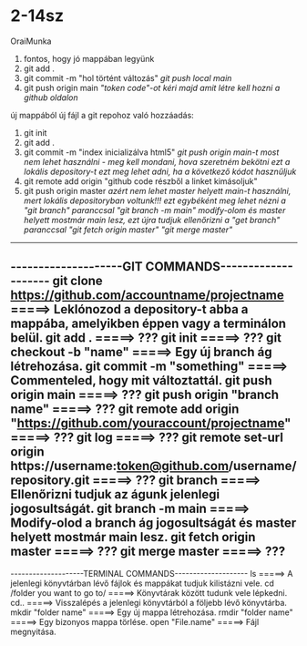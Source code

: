 # 2-14sz
OraiMunka
1. fontos, hogy jó mappában legyünk
2. git add .
3. git commit -m "hol történt változás"
*git push local main*
4. git push origin main
*"token code"-ot kéri majd amit létre kell hozni a github oldalon*


új mappából új fájl a git repohoz való hozzáadás:
1. git init
2. git add .
3. git commit -m "index inicializálva html5"
  *git push origin main-t most nem lehet használni - meg kell mondani, hova szeretném bekötni ezt a lokális depository-t*
  *ezt meg lehet adni, ha a következő kódot hasznűljuk*
4. git remote add origin "github code részből a linket kimásoljuk"
5. git push origin master *azért nem lehet master helyett main-t használni, mert lokális depositoryban voltunk!!!*
   *ezt egybéként meg lehet nézni a "git branch" paranccsal*
   *"git branch -m main" modify-olom és master helyett mostmár main lesz, ezt újra tudjuk ellenőrizni a "get branch" paranccsal*
   *"git fetch origin master"*
   *"git merge master"*

-------------------------------------------------------------------------------------------------------
--------------------GIT COMMANDS--------------------
git clone https://github.com/accountname/projectname =====> Leklónozod a depository-t abba a mappába, amelyikben éppen vagy a terminálon belül.
git add . =====> ???
git init =====> ???
git checkout -b "name" =====> Egy új branch ág létrehozása.
git commit -m "something" =====> Commenteled, hogy mit változtattál.
git push origin main =====> ???
git push origin "branch name" =====> ???
git remote add origin "https://github.com/youraccount/projectname" =====> ???
git log =====> ???
git remote set-url origin https://username:token@github.com/username/repository.git =====> ???
git branch =====> Ellenőrizni tudjuk az águnk jelenlegi jogosultságát.
git branch -m main =====> Modify-olod a branch ág jogosultságát és master helyett mostmár main lesz.
git fetch origin master =====> ???
git merge master =====> ???
-------------------------------------------------------------------------------------------------------
--------------------TERMINAL COMMANDS--------------------
ls =====> A jelenlegi könyvtárban lévő fájlok és mappákat tudjuk kilistázni vele.
cd /folder you want to go to/ =====> Könyvtárak között tudunk vele lépkedni.
cd.. =====> Visszalépés a jelenlegi könyvtárból a följebb lévő könyvtárba.
mkdir "folder name" =====> Egy új mappa létrehozása.
rmdir "folder name" =====> Egy bizonyos mappa törlése.
open "File.name" =====> Fájl megnyitása.
